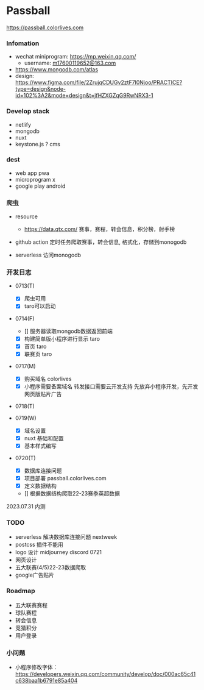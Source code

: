 # Passball

<https://passball.colorlives.com>

### Infomation

- wechat miniprogram: <https://mp.weixin.qq.com/>
  - username: m17600119652@163.com
- <https://www.mongodb.com/atlas> 
- design: <https://www.figma.com/file/2ZrujqCDUGv2ztF7l0Njoo/PRACTICE?type=design&node-id=102%3A2&mode=design&t=jfHZXGZqG9RwNRX3-1>

### Develop stack

- netlify
- mongodb
- nuxt
- keystone.js ? cms


### dest

- web app pwa 
- microprogram x
- google play android


### 爬虫

- resource
  - <https://data.qtx.com/> 赛事，赛程，转会信息，积分榜，射手榜
  
- github action 定时任务爬取赛事，转会信息, 格式化，存储到monogodb
- serverless 访问monogodb






### 开发日志


- 0713(T)
  - [x] 爬虫可用
  - [x] taro可以启动

- 0714(F) 
  - [] 服务器读取mongodb数据返回前端
  - [x] 构建简单版小程序进行显示 taro
  - [x] 首页 taro
  - [x] 联赛页 taro

- 0717(M)
  - [x] 购买域名 colorlives
  - [x] 小程序需要备案域名 转发接口需要云开发支持 先放弃小程序开发，先开发网页版贴片广告

- 0718(T)

- 0719(W)
  - [x] 域名设置
  - [x] nuxt 基础和配置
  - [x] 基本样式编写

- 0720(T)
  - [x] 数据库连接问题
  - [x] 项目部署 passball.colorlives.com
  - [x] 定义数据结构
  - [] 根据数据结构爬取22-23赛季英超数据




2023.07.31 内测

### TODO 



- serverless 解决数据库连接问题 nextweek
- postcss 插件不能用
- logo 设计 midjourney discord 0721
- 网页设计
- 五大联赛(4/5)22-23数据爬取
- google广告贴片

### Roadmap



- 五大联赛赛程
- 球队赛程
- 转会信息
- 竞猜积分
- 用户登录



### 小问题

- 小程序修改字体：<https://developers.weixin.qq.com/community/develop/doc/000ac65c41c638baa1b6791e85a404>
